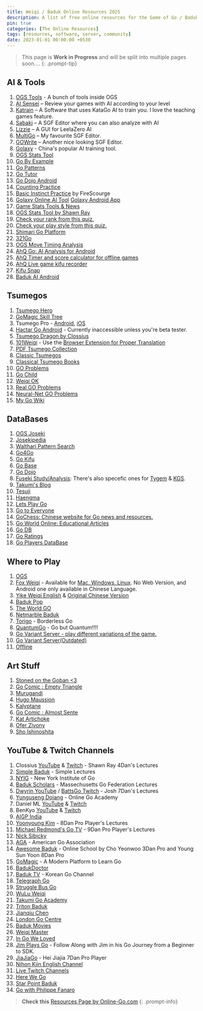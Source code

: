 ```yaml
---
title: Weiqi / Baduk Online Resources 2025
description: A list of free online resources for the Game of Go / Baduk / Weiqi
pin: true
categories: [The Online Resources]
tags: [resources, software, server, community]
date: 2023-01-01 00:00:00 +0530
---
```


> This page is **Work in Progress** and will be split into multiple pages soon....
{: .prompt-tip}

## AI & Tools

1. <a href="https://online-go.com/learn-to-play-go" target="_blank" rel="nofollow noopener noreferrer">OGS Tools</a> - A bunch of tools inside OGS
2. <a href="https://ai-sensei.com/" target="_blank" rel="nofollow noopener noreferrer">AI Sensei</a> – Review your games with AI according to your level
3. <a href="https://github.com/sanderland/katrain/releases/latest" target="_blank" rel="nofollow noopener noreferrer">Katrain</a> – A Software that uses KataGo AI to train you. I love the teaching games feature.
4. <a href="https://sabaki.yichuanshen.de/" target="_blank" rel="nofollow noopener noreferrer">Sabaki</a> – A SGF Editor where you can also analyze with AI
5. <a href="https://github.com/featurecat/lizzie/releases/latest" target="_blank" rel="nofollow noopener noreferrer">Lizzie</a> – A GUI for LeelaZero AI
6. <a href="https://en.freedownloadmanager.org/Windows-PC/MultiGo-FREE.html" target="_blank" rel="nofollow noopener noreferrer">MultiGo</a> – My favourite SGF Editor.
7. <a href="https://gowrite.net/" target="_blank" rel="nofollow noopener noreferrer">GOWrite</a> – Another nice looking SGF Editor.
8. <a href="https://www.19x19.com/engine/index" target="_blank" rel="nofollow noopener noreferrer">Golaxy</a> - China's popular AI training tool.
9. <a href="https://avavt.github.io/gotstats/" target="_blank" rel="nofollow noopener noreferrer">OGS Stats Tool</a>
10. <a href="https://gobyexample.uk/" target="_blank" rel="nofollow noopener noreferrer">Go By Example</a>
11. <a href="https://gopatterns.uk/" target="_blank" rel="nofollow noopener noreferrer">Go Patterns</a>
12. <a href="https://www.learngo.co.uk/GoTutor/Tutor.php" target="_blank" rel="nofollow noopener noreferrer">Go Tutor</a>
13. <a href="https://play.google.com/store/apps/details?id=pl.happydroid.goess" target="_blank" rel="nofollow noopener noreferrer">Go Dojo Android</a>
14. <a href="https://count.4tc.xyz/" target="_blank" rel="nofollow noopener noreferrer">Counting Practice</a>
15. <a href="https://online-go.com/review/1005264" target="_blank" rel="nofollow noopener noreferrer">Basic Instinct Practice</a> by FireScourge
16. <a href="https://19x19.com/engine/index" target="_blank" rel="nofollow noopener noreferrer">Golaxy Online AI Tool</a> <a href="https://play.google.com/store/apps/details?id=com.golaxy.mobile&hl=en_IN" target="_blank" rel="nofollow noopener noreferrer">Golaxy Android App</a>
17. <a href="https://gome.at/about" target="_blank" rel="nofollow noopener noreferrer">Game Stats Tools & News</a>
18. <a href="https://shawnsgogroup.com/ogs-stats" target="_blank" rel="nofollow noopener noreferrer">OGS Stats Tool by Shawn Ray</a>
19. <a href="https://play.baduk.org/" target="_blank" rel="nofollow noopener noreferrer">Check your rank from this quiz.</a>
20. <a href="https://style.baduk.org/" target="_blank" rel="nofollow noopener noreferrer">Check your play style from this quiz.</a>
21. <a href="https://mirthturtle.com/go" target="_blank" rel="nofollow noopener noreferrer">Shimari Go Platform</a>
22. <a href="https://321go.org/home/" target="_blank" rel="nofollow noopener noreferrer">321Go</a>
23. <a href="https://psalaets.github.io/ogs-move-timing/" target="_blank" rel="nofollow noopener noreferrer">OGS Move Timing Analysis</a>
24. <a href="https://play.google.com/store/apps/details?id=cn.ezandroid.aq.preview" target="_blank" rel="nofollow noopener noreferrer">AhQ Go: AI Analysis for Android</a>
25. <a href="https://play.google.com/store/apps/details?id=cn.ezandroid.aq.clock" target="_blank" rel="nofollow noopener noreferrer">AhQ Timer and score calculator for offline games</a>
26. <a href="https://play.google.com/store/apps/details?id=cn.ezandroid.aq.go.recorder" target="_blank" rel="nofollow noopener noreferrer">AhQ Live game kifu recorder</a>
27. <a href="https://www.crazy-sensei.com/?lang=en&location=kifu_snap" target="_blank" rel="nofollow noopener noreferrer">Kifu Snap</a>
28. <a href="https://play.google.com/store/apps/details?id=net.kir.baduk_ai" target="_blank" rel="nofollow noopener noreferrer">Baduk AI Android</a>

## Tsumegos

1. <a href="https://tsumego-hero.com/" target="_blank" rel="nofollow noopener noreferrer">Tsumego Hero</a>
2. <a href="https://gomagic.org/go-problems/" target="_blank" rel="nofollow noopener noreferrer">GoMagic Skill Tree</a>
3. Tsumego Pro - <a href="https://play.google.com/store/apps/details?id=net.lrstudios.android.tsumego_workshop&hl=en&gl=US" target="_blank" rel="nofollow noopener noreferrer">Android</a>, <a href="https://apps.apple.com/us/app/tsumego-pro-go-problems/id892041876" target="_blank" rel="nofollow noopener noreferrer">iOS</a>
4. <a href="https://play.google.com/store/apps/details?id=net.gowrite.hactarLite" target="_blank" rel="nofollow noopener noreferrer">Hactar Go Android</a> - Currently inaccessible unless you're beta tester.
5. <a href="https://tsumegodragon.com/home" target="_blank" rel="nofollow noopener noreferrer">Tsumego Dragon by Clossius</a>
6. <a href="https://www.101weiqi.com/">101Weiqi</a> - Use the <a href="https://www.google.com/search?q=101weiqi+localizer&oq=101weiqi+loca&gs_lcrp=EgZjaHJvbWUqCggCEAAYgAQYogQyBggAEEUYOTIKCAEQABiABBiiBDIKCAIQABiABBiiBDIKCAMQABiABBiiBDIGCAQQRRg80gEINTQ3OGowajeoAgCwAgA&sourceid=chrome&ie=UTF-8" target="_blank" rel="nofollow noopener noreferrer"> Browser Extension for Proper Translation</a>
7. <a href="https://tsumego.tasuki.org/" target="_blank" rel="nofollow noopener noreferrer">PDF Tsumego Collection</a>
8. <a href="https://www.u-go.net/classic/" target="_blank" rel="nofollow noopener noreferrer">Classic Tsumegos</a>
9. <a href="https://senseis.xmp.net/?ClassicalGoProblemBooks" target="_blank" rel="nofollow noopener noreferrer">Classical Tsumego Books</a>
10. <a href="https://goproblems.com/" target="_blank" rel="nofollow noopener noreferrer">GO Problems</a>
11. <a href="https://gochild2009.appspot.com/" target="_blank" rel="nofollow noopener noreferrer">Go Child</a>
12. <a href="https://www.weiqiok.com/asp/English.asp" target="_blank" rel="nofollow noopener noreferrer">Weiqi OK</a>
13. <a href="https://realgoproblems.com/" target="_blank" rel="nofollow noopener noreferrer">Real GO Problems</a>
14. <a href="https://neuralnetgoproblems.com/" target="_blank" rel="nofollow noopener noreferrer">Neural-Net GO Problems</a>
15. <a href="https://mygowiki.tiddlyspot.com/" target="_blank" rel="nofollow noopener noreferrer">My Go Wiki</a>

## DataBases

1. <a href="https://online-go.com/joseki" target="_blank" rel="nofollow noopener noreferrer">OGS Joseki</a>
2. <a href="https://www.josekipedia.com/" target="_blank" rel="nofollow noopener noreferrer">Josekipedia</a>
3. <a href="https://ps.waltheri.net/" target="_blank" rel="nofollow noopener noreferrer">Walthari Pattern Search</a>
4. <a href="https://www.go4go.net/" target="_blank" rel="nofollow noopener noreferrer">Go4Go</a>
5. <a href="https://gokifu.com/" target="_blank" rel="nofollow noopener noreferrer">Go Kifu</a>
6. <a href="https://gobase.org/" target="_blank" rel="nofollow noopener noreferrer">Go Base</a>
7. <a href="https://play.google.com/store/apps/details?id=pl.happydroid.goess&hl=en&gl=US" target="_blank" rel="nofollow noopener noreferrer">Go Dojo</a>
8. <a href="https://fuseki.info/" target="_blank" rel="nofollow noopener noreferrer">Fuseki Study/Analysis</a>: There's also specefic ones for <a href="https://tygem.fuseki.info/" target="_blank" rel="nofollow noopener noreferrer">Tygem</a> & <a href="https://kgs.fuseki.info/" target="_blank" rel="nofollow noopener noreferrer">KGS</a>.
9. <a href="https://www.1200igosharing.blog/en/blog" target="_blank" rel="nofollow noopener noreferrer"> Takumi's Blog</a>
10. <a href="https://tesuji.uk/index1.php" target="_blank" rel="nofollow noopener noreferrer">Tesuji</a>
11. <a href="https://haengma.uk/index1.php" target="_blank" rel="nofollow noopener noreferrer">Haengma</a>
12. <a href="https://letsplaygo.com/" target="_blank" rel="nofollow noopener noreferrer">Lets Play Go</a>
13. <a href="https://gotoeveryone.k2ss.info" target="_blank" rel="nofollow noopener noreferrer">Go to Everyone</a>
14. <a href="https://www.gochess.cn/" target="_blank" rel="nofollow noopener noreferrer">GoChess: Chinese website for Go news and resources.</a>
15. <a href="https://goworld-online.com/GOWContents.htm" target="_blank" rel="nofollow noopener noreferrer">Go World Online: Educational Articles</a>
16. <a href="https://godb.shogidb2.com/en/" target="_blank" rel="nofollow noopener noreferrer">Go DB</a>
17. <a href="https://goratings.org/" target="_blank" rel="nofollow noopener noreferrer">Go Ratings</a>
18. <a href="https://db.u-go.net/" target="_blank" rel="nofollow noopener noreferrer">Go Players DataBase</a>
<!-- 19. <a href="https://www.dropbox.com/scl/fo/55n3y0yblmad9kruj8gk0/ALJB9LS9AaG3_TBhdubljWk?rlkey=tpncnsc8zh285fsjlhshauvgj&st=x0swakor&dl=0" target="_blank" rel="nofollow noopener noreferrer">Collection of Books 1</a>
20. <a href="https://drive.google.com/drive/folders/1hjD17M3D2JHLQv3Cd_-Pga8M7K2AN0Jg?usp=sharing" target="_blank" rel="nofollow noopener noreferrer">Collection of Books 2</a> -->

## Where to Play

1. <a href="https://online-go.com/" target="_blank" rel="nofollow noopener noreferrer">OGS</a>
2. <a href="https://www.foxwq.com/" target="_blank" rel="nofollow noopener noreferrer">Fox Weiqi</a> - Available for <a href="https://openfoxwq.github.io/" target="_blank" rel="nofollow noopener noreferrer"> Mac, Windows, Linux</a>. No Web Version, and Android one only available in Chinese Language.
3. <a href="https://yikewq.web.app/" target="_blank" rel="nofollow noopener noreferrer">Yike Weiqi English</a> & <a href="https://home.yikeweiqi.com/" target="_blank" rel="nofollow noopener noreferrer">Original Chinese Version</a>
4. <a href="https://badukpop.com">Baduk Pop</a>
5. <a href="https://www.google.com/search?q=the+world+go+baduk+app&oq=the+world+go+baduk+app&gs_lcrp=EgZjaHJvbWUyBggAEEUYOTIHCAEQIRigATIHCAIQIRigATIHCAMQIRigAdIBCDUxNzVqMWo0qAIAsAIB&sourceid=chrome&ie=UTF-8"
    target="_blank" rel="nofollow noopener noreferrer">The World GO</a>
6. <a href="https://baduk.netmarble.net/" target="_blank" rel="nofollow noopener noreferrer">Netmarble Baduk</a>
7. <a href="https://torigo.io/" target="_blank" rel="nofollow noopener noreferrer">Torigo</a> - Borderless Go
8. <a href="https://quantumgo.net/" target="_blank" rel="nofollow noopener noreferrer">QuantumGo</a> - Go but Quantum!!!!
9. <a href="https://govariants.com" target="_blank" rel="nofollow noopener noreferrer">Go Variant Server - play different variations of the game.</a>
10. <a href="https://go.kahv.io/" target="_blank" rel="nofollow noopener noreferrer">Go Variant Server(Outdated)</a>
11. <a href="https://baduk.club/map/" target="_blank" rel="nofollow noopener noreferrer">Offline</a>

## Art Stuff

1. <a href="https://camille-leveque.com/" target="_blank" rel="nofollow noopener noreferrer">Stoned on the Goban <3</a>
2. <a href="https://emptytriangle.com" target="_blank" rel="nofollow noopener noreferrer">Go Comic : Empty Triangle</a>
3. <a href="https://www.murugandi.com/" target="_blank" rel="nofollow noopener noreferrer">Murugandi</a>
4. <a href="https://www.instagram.com/hugo.maussion/" target="_blank" rel="nofollow noopener noreferrer">Hugo Maussion</a>
5. <a href="https://kalyptane.blogspot.com/" target="_blank" rel="nofollow noopener noreferrer">Kalyptane</a>
6. <a href="https://almostsente.tumblr.com/" target="_blank" rel="nofollow noopener noreferrer">Go Comic : Almost Sente</a>
7. <a href="https://www.facebook.com/kat.artichoke" target="_blank" rel="nofollow noopener noreferrer">Kat Artichoke</a>
8. <a href="https://www.facebook.com/OferZivonyFaces" target="_blank" rel="nofollow noopener noreferrer">Ofer Zivony</a>
9. <a href="https://www.instagram.com/sho_ishinoshita/" target="_blank" rel="nofollow noopener noreferrer">Sho Ishinoshita</a>

## YouTube & Twitch Channels

1. Clossius <a href="https://www.youtube.com/user/clossius" target="_blank" rel="nofollow noopener noreferrer">YouTube</a> & <a href="https://www.twitch.tv/clossius" target="_blank" rel="nofollow noopener noreferrer">Twitch</a> - Shawn Ray 4Dan's Lectures
2. <a href="https://www.youtube.com/@simplebaduk/" target="_blank" rel="nofollow noopener noreferrer">Simple Baduk</a> - Simple Lectures
3. <a href="https://www.youtube.com/channel/UCMp-4uv1jfVa0dXkZv3qQYA" target="_blank" rel="nofollow noopener noreferrer">NYIG</a> - New York Institute of
Go
4. <a href="https://www.youtube.com/@BadukScholars" target="_blank" rel="nofollow noopener noreferrer">Baduk Scholars</a> - Massechusetts Go Federation
Lectures
5. <a href="https://www.youtube.com/user/dwyrin" target="_blank" rel="nofollow noopener noreferrer">Dwyrin YouTube</a> / <a href="https://www.twitch.tv/battsgo" target="_blank" rel="nofollow noopener noreferrer">BattsGo Twitch</a> - Josh 7Dan's Lectures
6. <a href="https://www.youtube.com/user/YungusengDojang/" target="_blank" rel="nofollow noopener noreferrer">Yunguseng Dojang</a> - Online Go Academy
7. Daniel ML <a href="https://www.youtube.com/user/danielml01/" target="_blank" rel="nofollow noopener noreferrer">YouTube</a> & <a href="https://www.twitch.tv/danielml001" target="_blank" rel="nofollow noopener noreferrer">Twitch</a>
8. BenKyo <a href="https://www.youtube.com/channel/UCsH0N8Hc4e4AXTnZt8Hg6fQ/" target="_blank" rel="nofollow noopener noreferrer">YouTube</a> & <a href="https://www.twitch.tv/benkyobaduk" target="_blank" rel="nofollow noopener noreferrer">Twitch</a>
9. <a href="https://www.youtube.com/@aigpindia" target="_blank" rel="nofollow noopener noreferrer">AIGP India</a>
10.  <a href="https://www.youtube.com/channel/UCyCA2PZzqsFlQifmSmWqe-w/" target="_blank" rel="nofollow noopener noreferrer">Yoonyoung Kim</a> - 8Dan Pro Player's Lectures
11.  <a href="https://www.youtube.com/channel/UCRJyagla1B5cxIfR4i2LdgA" target="_blank" rel="nofollow noopener noreferrer">Michael Redmond's Go TV</a> -
9Dan Pro Player's Lectures
12.  <a href="https://www.youtube.com/user/nicksibicky" target="_blank" rel="nofollow noopener noreferrer">Nick Sibicky</a>
13.  <a href="https://www.youtube.com/user/USGOWeb" target="_blank" rel="nofollow noopener noreferrer">AGA</a> - American Go Association
14.  <a href="https://www.youtube.com/channel/UCA-ydBDPv0iYxcj5rTWDPDg" target="_blank" rel="nofollow noopener noreferrer">Awesome Baduk</a> - Online School
by Cho Yeonwoo 3Dan Pro and Young Sun Yoon 8Dan Pro
15.  <a href="https://www.youtube.com/@GoMagic" target="_blank" rel="nofollow noopener noreferrer">GoMagic</a> - A Modern Platform to Learn Go
16.  <a href="https://www.youtube.com/@BadukDoctor" target="_blank" rel="nofollow noopener noreferrer">BadukDoctor</a>
17.  <a href="https://www.youtube.com/@baduk_tv" target="_blank" rel="nofollow noopener noreferrer">Baduk TV</a> - Korean Go Channel
18.  <a href="https://www.twitch.tv/telegraphgo" target="_blank" rel="nofollow noopener noreferrer">Telegraph Go</a>
19.  <a href="https://www.twitch.tv/strugglebusgo" target="_blank" rel="nofollow noopener noreferrer">Struggle Bus Go</a>
20.  <a href="https://www.youtube.com/@wuluweiqi/" target="_blank" rel="nofollow noopener noreferrer">WuLu Weiqi</a>
21.  <a href="https://www.youtube.com/@TakumiGoAcademy" target="_blank" rel="nofollow noopener noreferrer">Takumi Go Academy</a>
22.  <a href="https://www.youtube.com/@TritonBaduk" target="_blank" rel="nofollow noopener noreferrer">Triton Baduk</a>
23.  <a href="https://www.youtube.com/c/jianqiuchen/featured" target="_blank" rel="nofollow noopener noreferrer">Jianqiu Chen</a>
24. <a href="https://youtube.com/@londongocentre" target="_blank" rel="nofollow noopener noreferrer">London Go Centre</a>
25. <a href="https://www.youtube.com/@badukmovies" target="_blank" rel="nofollow noopener noreferrer">Baduk Movies</a>
26. <a href="https://www.youtube.com/@Weiqimaster/playlists" target="_blank" rel="nofollow noopener noreferrer">Weiqi Master</a>
27. <a href="https://www.youtube.com/@InGoWeLoved/playlists" target="_blank" rel="nofollow noopener noreferrer">In Go We Loved</a>
28. <a href="https://www.youtube.com/@JimPlaysGo/playlists" target="_blank" rel="nofollow noopener noreferrer">Jim Plays Go</a> - Follow Along with Jim in his Go Journey from a Beginner to SDK.
29. <a href="https://www.youtube.com/@jiajiago" target="_blank" rel="nofollow noopener noreferrer">JiaJiaGo</a> - Hei Jiajia 7Dan Pro Player
30. <a href="https://www.youtube.com/@nihonkiingochannelforovers8076" target="_blank" rel="nofollow noopener noreferrer">Nihon Kiin English Channel</a>
31. <a href="https://www.twitch.tv/directory/category/go-1" target="_blank" rel="nofollow noopener noreferrer">Live Twitch Channels</a>
32. <a href="https://www.youtube.com/@herewegameofgo" target="_blank" rel="nofollow noopener noreferrer">Here We Go</a>
33. <a href="https://youtube.com/@starpointbaduk" target="_blank" rel="nofollow noopener noreferrer">Star Point Baduk</a>
34. <a href="https://www.youtube.com/@gowithfanaro" target="_blank" rel="nofollow noopener noreferrer">Go with Philippe Fanaro</a>


> **Check this** <a href="https://online-go.com/docs/other-go-resources" target="_blank" rel="nofollow noopener noreferrer">Resources Page by Online-Go.com</a>
{: .prompt-info}
